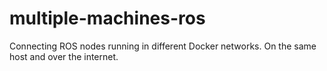 # multiple-machines-ros
Connecting ROS nodes running in different Docker networks. On the same host and over the internet.
